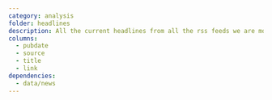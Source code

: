 ```yaml
---
category: analysis
folder: headlines
description: All the current headlines from all the rss feeds we are monitoring, sorted by pubdate, deduplicated.
columns:
  - pubdate
  - source
  - title
  - link
dependencies:
  - data/news
---
```


